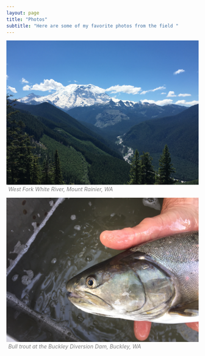 ```yaml
---
layout: page
title: "Photos"
subtitle: "Here are some of my favorite photos from the field "
---
```


<style>
.caption {
    color: gray;
    margin-top: 4px;
    font-style: italic;
    margin-left: 5px;
}
</style>


![](https://raw.githubusercontent.com/michaelalowe/michaelalowe.github.io/master/img/IMG_2802.JPG)
<i class='caption'>West Fork White River, Mount Rainier, WA</i>

![](https://raw.githubusercontent.com/michaelalowe/michaelalowe.github.io/master/img/IMG_8279.JPG)
<i class='caption'>Bull trout at the Buckley Diversion Dam, Buckley, WA</i>
